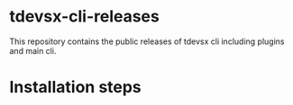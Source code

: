 # tdevsx-cli-releases
This repository contains the public releases of tdevsx cli including plugins and main cli.

# Installation steps
